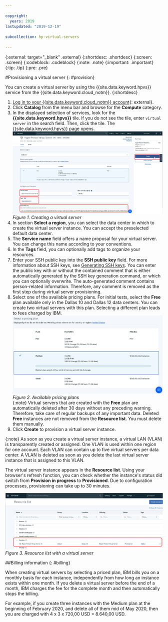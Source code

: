 ```yaml
---

copyright:
  years: 2019
lastupdated: "2019-12-19"

subcollection: hp-virtual-servers

---
```


{:external: target="_blank" .external}
{:shortdesc: .shortdesc}
{:screen: .screen}
{:codeblock: .codeblock}
{:note: .note}
{:important: .important}
{:tip: .tip}
{:pre: .pre}

#Provisioning a virtual server
{: #provision}

You can create a virtual server by using the {{site.data.keyword.hpvs}} service from the {{site.data.keyword.cloud_notm}}.
{:shortdesc}

1. [Log in to your {{site.data.keyword.cloud_notm}} account](https://cloud.ibm.com){: external}.
2. Click **Catalog** from the menu bar and browse for the **Compute** category.
3. In the displayed selection of services, look for the **{{site.data.keyword.hpvs}}** tile. If you do not see the tile, enter `virtual server` in the search field. Then, click the tile. The {{site.data.keyword.hpvs}} page opens.
![Creating a virtual server](image/hpvs_create_instance.jpg "Creating a virtual server")
*Figure 1. Creating a virtual server*
4. In section **Select a region**, you can select the data center in which to create the virtual server instance. You can accept the preselected default data center.
5. The **Service name** field offers a name proposal for your virtual server. You can change this name according to your conventions.
6. In the **Tags** field, you can optionally add tags to organize your resources.
7. Enter your SSH public key into the **SSH public key** field. For more information about SSH keys, see [Generating SSH keys](/docs/services/hp-virtual-servers?topic=hp-virtual-servers-generate_ssh). You can enter the public key with or without the contained comment that is either automatically generated by the SSH key generation command, or which you can optionally overwrite. The auto-generated comment contains person-related information. Therefore, any comment is removed as the first step during virtual server provisioning.
8. Select one of the available pricing plans. For initial tests, select the **Free** plan available only in the Dallas 10 and Dallas 12 data centers. You can create two virtual servers with this plan. Selecting a different plan leads to fees charged by IBM.   
![Available pricing plans](image/hpvs_plans.jpg "Available pricing plans")
*Figure 2. Available pricing plans*  
{:note}
Virtual servers that are created with the **Free** plan are automatically deleted after 30 days without any preceding warning. Therefore, take care of regular backups of any important data. Deleted **Free** instances are not removed from the **Resource list**. You must delete them manually.
9. Click **Create** to provision a virtual server instance.

{:note}
As soon as you create a virtual server instance, a virtual LAN (VLAN) is transparently created or assigned. One VLAN is used within one region for one account. Each VLAN can contain up to five virtual servers per data center. A VLAN is deleted as soon as you delete the last virtual server instance that is assigned to this VLAN.

The virtual server instance appears in the **Resource list**. Using your browser's refresh function, you can check whether the instance's status did switch from **Provision in progress** to **Provisioned**. Due to configuration processes, provisioning can take up to 30 minutes.

![Resource list with a virtual server](image/hpvs_resource_list.jpg "Resource list with a virtual server")
*Figure 3. Resource list with a virtual server*

##Billing information
{: #billing}

When creating virtual servers by selecting a priced plan, IBM bills you on a monthly basis for each instance, independently from how long an instance exists within one month. If you delete a virtual server before the end of a month, IBM charges the fee for the complete month and then automatically stops the billing.  

 For example, if you create three instances with the Medium plan at the beginning of February 2020, and delete all of them mid of May 2020, then you are charged with 4 x 3 x 720,00 USD = 8.640,00 USD.
